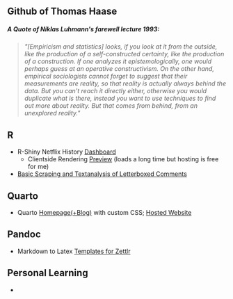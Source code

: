 
  
## Github of Thomas Haase
##### A Quote of Niklas Luhmann's farewell lecture 1993:
> _"[Empiricism and statistics] looks, if you look at it from the outside, like the production of a self-constructed certainty, like the production of a construction. If one analyzes it epistemologically, one would perhaps guess at an operative constructivism. On the other hand, empirical sociologists cannot forget to suggest that their measurements are reality, so that reality is actually always behind the data. But you can't reach it directly either, otherwise you would duplicate what is there, instead you want to use techniques to find out more about reality. But that comes from behind, from an unexplored reality."_  

## R
- R-Shiny Netflix History [Dashboard](https://github.com/thhaase/Netflix_History_Dashboard)
  - Clientside Rendering [Preview](https://thhaase.github.io/R_Clientside_Shiny_Netflix_History/) (loads a long time but hosting is free for me)
- [Basic Scraping and Textanalysis of Letterboxed Comments](https://github.com/thhaase/R_Letterboxed)

## Quarto
- Quarto [Homepage(+Blog)](https://github.com/thhaase/Homepage) with custom CSS; [Hosted Website](https://www.thhaase.de)

## Pandoc
- Markdown to Latex [Templates for Zettlr](https://github.com/thhaase/my_Zettlr_templates)

## Personal Learning
- []()
